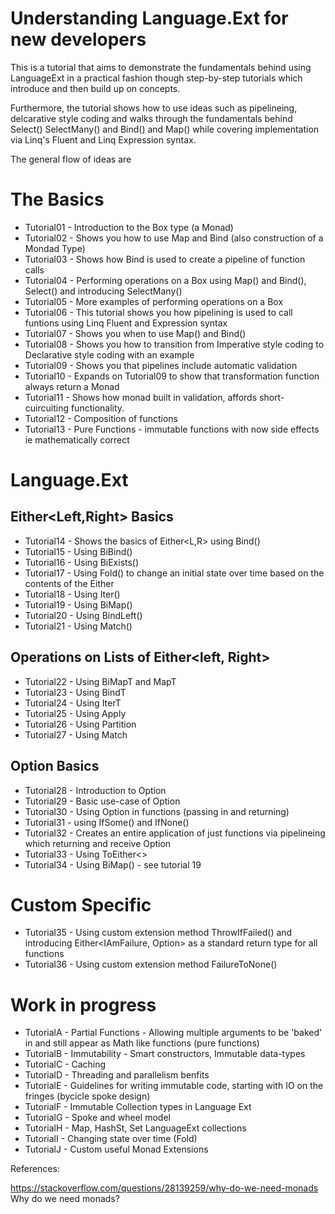 # Understanding Language.Ext for new developers

This is a tutorial that aims to demonstrate the fundamentals behind using LanguageExt in a practical fashion though step-by-step tutorials which introduce and then build up on concepts.

Furthermore, the tutorial shows how to use ideas such as pipelineing, delcarative style coding and walks through the fundamentals behind Select() SelectMany() and Bind() and Map() while covering implementation via Linq's Fluent and Linq Expression syntax.

The general flow of ideas are 

# The Basics
* Tutorial01 - Introduction to the Box type (a Monad)
* Tutorial02 - Shows you how to use Map and Bind (also construction of a Mondad Type)
* Tutorial03 - Shows how Bind is used to create a pipeline of function calls
* Tutorial04 - Performing operations on a Box using Map() and Bind(), Select() and introducing SelectMany()
* Tutorial05 - More examples of performing operations on a Box
* Tutorial06 - This tutorial shows you how pipelining is used to call funtions using Linq Fluent and Expression syntax
* Tutorial07 - Shows you when to use Map() and Bind()
* Tutorial08 - Shows you how to transition from Imperative style coding to Declarative style coding with an example
* Tutorial09 - Shows you that pipelines include automatic validation
* Tutorial10 - Expands on Tutorial09 to show that transformation function always return a Monad
* Tutorial11 - Shows how monad built in validation, affords short-cuircuiting functionality.
* Tutorial12 - Composition of functions
* Tutorial13 - Pure Functions - immutable functions with now side effects ie mathematically correct
# Language.Ext
## Either<Left,Right> Basics
* Tutorial14 - Shows the basics of Either<L,R> using Bind()
* Tutorial15 - Using BiBind()
* Tutorial16 - Using BiExists()
* Tutorial17 - Using Fold() to change an initial state over time based on the contents of the Either
* Tutorial18 - Using Iter()
* Tutorial19 - Using BiMap()
* Tutorial20 - Using BindLeft()
* Tutorial21 - Using Match()
## Operations on Lists of Either<left, Right>
* Tutorial22 - Using BiMapT and MapT
* Tutorial23 - Using BindT
* Tutorial24 - Using IterT
* Tutorial25 - Using Apply
* Tutorial26 - Using Partition
* Tutorial27 - Using Match
## Option <T> Basics
* Tutorial28 - Introduction to Option<T>
* Tutorial29 - Basic use-case of Option<T>
* Tutorial30 - Using Option<T> in functions (passing in and returning)
* Tutorial31 - using IfSome() and IfNone()
* Tutorial32 - Creates an entire application of just functions via pipelineing which returning and receive Option<T>
* Tutorial33 - Using ToEither<>
* Tutorial34 - Using BiMap() - see tutorial 19
# Custom Specific 
* Tutorial35 - Using custom extension method ThrowIfFailed() and introducing Either<IAmFailure, Option<T>> as a standard return type for all functions
* Tutorial36 - Using custom extension method FailureToNone()
# Work in progress
* TutorialA - Partial Functions - Allowing multiple arguments to be 'baked' in and still appear as Math like functions (pure functions)
* TutorialB - Immutability - Smart constructors, Immutable data-types
* TutorialC - Caching
* TutorialD - Threading and parallelism benfits
* TutorialE - Guidelines for writing immutable code, starting with IO on the fringes (bycicle spoke design)
* TutorialF - Immutable Collection types in Language Ext
* TutorialG - Spoke and wheel model
* TutorialH - Map, HashSt, Set LanguageExt collections
* TutorialI - Changing state over time (Fold)
* TutorialJ - Custom useful Monad Extensions


References:

https://stackoverflow.com/questions/28139259/why-do-we-need-monads Why do we need monads? 
